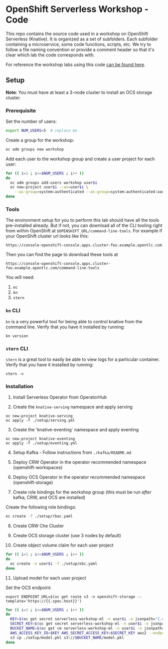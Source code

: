 # OpenShift Serverless Workshop - Code
This repo contains the source code used in a workshop on OpenShift Serverless (Knative). It is organized as a set of subfolders. Each subfolder containing a microservice, some code functions, scripts, etc. We try to follow a file naming convention or provide a comment header so that it's clear which lab the code corresponds with.

For reference the workshop labs using this code [can be found here](https://github.com/RedHatGov/serverless-workshop-labguides/).

## Setup

**Note**: You must have at least a 3-node cluster to install an OCS storage cluster.

### Prerequisite

Set the number of users:

```bash
export NUM_USERS=5  # replace me
```

Create a group for the workshop:

```bash
oc adm groups new workshop
```

Add each user to the workshop group and create a user project for each user:

```bash
for (( i=1 ; i<=$NUM_USERS ; i++ ))
do
  oc adm groups add-users workshop user$i
  oc new-project user$i --as=user$i \
    --as-group=system:authenticated --as-group=system:authenticated:oauth
done
```

### Tools
The environment setup for you to perform this lab should have all the tools pre-installed already.  But if not, you can download all of the CLI tooling right from within OpenShift at `$OPENSHIFT_URL/command-line-tools`.  For example if your OpenShift cluster url looks like this:

```
https://console-openshift-console.apps.cluster-foo.example.opentlc.com
```

Then you can find the page to download these tools at
```
https://console-openshift-console.apps.cluster-foo.example.opentlc.com/command-line-tools
```

You will need:

1.  `oc`
2.  `kn`
3.  `stern`


### `kn` CLI

`kn` is a very powerful tool for being able to control knative from the command line. Verify that you have it installed by running:
```execute
kn version
```

### `stern` CLI

`stern` is a great tool to easily be able to view logs for a particular container.  Verify that you have it installed by running:

```execute
stern -v
```

### Installation

1. Install Serverless Operator from OperatorHub

2. Create the `knative-serving` namespace and apply serving

```
oc new-project knative-serving
oc apply -f ./setup/serving.yml
```

3. Create the 'knative-eventing` namespace and apply eventing

```
oc new-project knative-eventing
oc apply -f ./setup/eventing.yml
```

4. Setup Kafka - Follow instructions from `./kafka/README.md`

5. Deploy CRW Operator in the operator recommended namespace (openshift-workspaces)

6. Deploy OCS Operator in the operator recommended namespace (openshift-storage)

7. Create role bindings for the workshop group (this must be run *after* kafka, CRW, and OCS are installed)

Create the following role bindings:

```bash
oc create -f ./setup/rbac.yaml
```

8. Create CRW Che Cluster

9. Create OCS storage cluster (use 3 nodes by default)

10. Create object volume claim for each user project

```bash
for (( i=1 ; i<=$NUM_USERS ; i++ ))
do
  oc create -n user$i -f ./setup/obc.yaml
done
```

11. Upload model for each user project

Set the OCS endpoint:

```
export ENDPOINT_URL=$(oc get route s3 -n openshift-storage --template='https://{{.spec.host}}')
```

```bash
for (( i=1 ; i<=$NUM_USERS ; i++ ))
do
  KEY=$(oc get secret serverless-workshop-ml -n user$i -o jsonpath="{.data.AWS_ACCESS_KEY_ID}" | base64 --decode)
  SECRET_KEY=$(oc get secret serverless-workshop-ml -n user$i -o jsonpath="{.data.AWS_SECRET_ACCESS_KEY}" | base64 --decode)
  BUCKET_NAME=$(oc get cm serverless-workshop-ml -n user$i -o jsonpath="{.data.BUCKET_NAME}")
  AWS_ACCESS_KEY_ID=$KEY AWS_SECRET_ACCESS_KEY=$SECRET_KEY aws2 --endpoint $ENDPOINT_URL \
  s3 cp ./setup/model.pkl s3://$BUCKET_NAME/model.pkl
done
```
